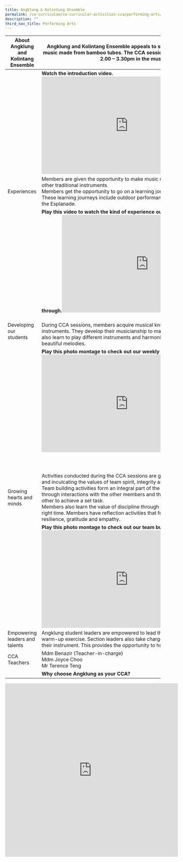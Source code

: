 ```yaml
---
title: Angklung & Kolintung Ensemble
permalink: /co-curriculum/co-curricular-activities-cca/performing-arts/angklung-n-kolintung-ensemble/
description: ""
third_nav_title: Performing Arts
---
```

<table class="tg">
<thead>
  <tr>
    <th class="tg-dafn">About Angklung and Kolintang Ensemble</th>
    <th class="tg-u05r">Angklung and Kolintang Ensemble appeals to students who love the soothing music made from bamboo tubes. The CCA sessions are conducted on Tuesdays, 2.00 – 3.30pm in the music room. </th>
  </tr>
</thead>
<tbody>
  <tr>
    <td class="tg-xwen"><span style="color:#222"> </span></td>
    <td class="tg-1uvx"><span style="color:#222"> </span><span style="font-weight:700;background-color:transparent">Watch the introduction video.   
<iframe allowfullscreen="" allow="accelerometer; autoplay; clipboard-write; encrypted-media; gyroscope; picture-in-picture" frameborder="0" title="YouTube video player" src="https://www.youtube.com/embed/ZSr4RppHIEk" height="315" width="560"></iframe></span></td>
  </tr>
  <tr>
    <td class="tg-dafn">Experiences</td>
    <td class="tg-u05r">Members are given the opportunity to make music using Angklung, Kolintang and other traditional instruments.<br>Members get the opportunity to go on a learning journey at least once per semester. These learning journeys include outdoor performances and musical experiences at the Esplanade. </td>
  </tr>
  <tr>
    <td class="tg-xwen"><span style="color:#222"> </span></td>
    <td class="tg-mbkz"> <span style="font-weight:700;background-color:transparent">Play this video to watch the kind of experience our Angklung CCA members go through.<iframe allowfullscreen="" allow="accelerometer; autoplay; clipboard-write; encrypted-media; gyroscope; picture-in-picture" frameborder="0" title="YouTube video player" src="https://www.youtube.com/embed/-D0-wUgEmSs" height="315" width="560"></iframe></span></td>
  </tr>
  <tr>
    <td class="tg-dafn">Developing our students</td>
    <td class="tg-u05r"><br>During CCA sessions, members acquire musical knowledge of the traditional instruments. They develop their musicianship to make music as a team. Members also learn to play different instruments and harmonize with one another to make beautiful melodies.<br></td>
  </tr>
  <tr>
    <td class="tg-xwen"><span style="color:#222"> </span></td>
    <td class="tg-1uvx"><span style="color:#222"> </span><span style="font-weight:700;background-color:transparent">Play this photo montage to check out our weekly practice sessions.<iframe allowfullscreen="" allow="accelerometer; autoplay; clipboard-write; encrypted-media; gyroscope; picture-in-picture" frameborder="0" title="YouTube video player" src="https://www.youtube.com/embed/zLtedKPS19A" height="315" width="560"></iframe></span><br><br><br><br></td>
  </tr>
  <tr>
    <td class="tg-dafn">Growing hearts and minds</td>
    <td class="tg-u05r">Activities conducted during the CCA sessions are geared towards character building and inculcating the values of team spirit, integrity and empathy. <br>Team building activities form an integral part of the CCA as members find meaning through interactions with the other members and their interdependence on each other to achieve a set task. <br>Members also learn the value of discipline through playing the correct parts at the right time. Members have reflection activities that focuses on problem-solving, resilience, gratitude and empathy. </td>
  </tr>
  <tr>
    <td class="tg-xwen"><span style="color:#222"> </span></td>
    <td class="tg-1uvx"><span style="color:#222"> </span><span style="font-weight:700;background-color:transparent">Play this photo montage to check out our team building activities&nbsp;&nbsp;<iframe allowfullscreen="" allow="accelerometer; autoplay; clipboard-write; encrypted-media; gyroscope; picture-in-picture" frameborder="0" title="YouTube video player" src="https://www.youtube.com/embed/0Cke9svlDSA" height="315" width="560"></iframe></span></td>
  </tr>
  <tr>
    <td class="tg-dafn">Empowering leaders and talents</td>
    <td class="tg-u05r">Angklung student leaders are empowered to lead the team in some activities such as warm-up exercise. Section leaders also take charge in guiding the juniors in playing their instrument. This provides the opportunity to hone their leadership skills. </td>
  </tr>
  <tr>
    <td class="tg-dafn">CCA Teachers</td>
    <td class="tg-u05r">Mdm Benazir (Teacher-in-charge)<br>Mdm Joyce Choo<br>Mr Terence Teng</td>
  </tr>
  <tr>
    <td class="tg-xwen"><span style="color:#222"> </span></td>
    <td class="tg-1uvx"><span style="color:#222"> </span><span style="font-weight:700;background-color:transparent">Why choose Angklung as your CCA?&nbsp;&nbsp;</span></td>
  </tr>
</tbody>
</table>

<iframe allowfullscreen="true" height="560" width="560" frameborder="0" src="https://docs.google.com/presentation/d/e/2PACX-1vS0lyWJOAm3_xp5XEZ2bovfoTqPXqd_GVB9fYtq3cTD5X07kiT9t-b2G8H0OlwXUhmqOkyiPFXipQhz/embed?start=true&amp;loop=true&amp;delayms=3000"></iframe>